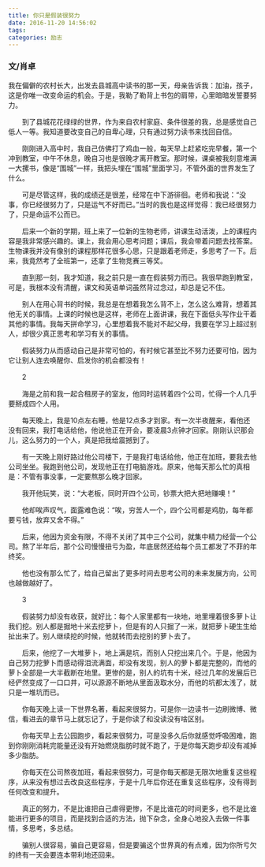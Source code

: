 ```yaml
---
title: 你只是假装很努力
date: 2016-11-20 14:56:02
tags: 
categories: 励志
---
```

### 文/肖卓

我在偏僻的农村长大，出发去县城高中读书的那一天，母亲告诉我：加油，孩子，这是你唯一改变命运的机会。于是，我勒了勒背上书包的肩带，心里暗暗发誓要努力。
<!--more-->
　　到了县城花花绿绿的世界，作为来自农村家庭、条件很差的我，总是感觉自己低人一等。我知道要改变自己的自卑心理，只有通过努力读书来找回自信。

　　刚刚进入高中时，我自己仿佛打了鸡血一般，每天早上赶紧吃完早餐，第一个冲到教室，中午不休息，晚自习也是很晚才离开教室。那时候，课桌被我刻意堆满一大摞书，像是“围城”一样，我把头埋在“围城”里面学习，不管外面的世界发生了什么。

　　可是尽管这样，我的成绩还是很差，经常在中下游徘徊。老师和我说：“没事，你已经很努力了，只是运气不好而已。”当时的我也是这样觉得：我已经很努力了，只是命运不公而已。

　　后来一个新的学期，班上来了一位新的生物老师，讲课生动活泼，上的课程内容是我非常感兴趣的。课上，我会用心思考问题；课后，我会带着问题去找答案。生物课我并没有像别的课程那样花很多心思，只是跟着老师走，多思考了一下。后来，我竟然考了全班第一，还拿了生物竞赛三等奖。

　　直到那一刻，我才知道，我之前只是一直在假装努力而已。我很早跑到教室，可是，我根本没有清醒，课文和英语单词虽然背过念过，却总是记不住。

　　别人在用心背书的时候，我总是在想着我怎么背不上，怎么这么难背，想着其他无关的事情。上课的时候也是这样，老师在上面讲课，我在下面低头写作业干着其他的事情。我每天拼命学习，心里想着我不能对不起父母，我要在学习上超过别人，却很少真正思考和学习有关的事情。

　　假装努力从而感动自己是非常可怕的，有时候它甚至比不努力还要可怕，因为它让别人连去唤醒你、启发你的机会都没有！

　　2

　　海是之前和我一起合租房子的室友，他同时运转着四个公司，忙得一个人几乎要掰成四个人用。

　　每天晚上，我是10点左右睡，他是12点多才到家。有一次半夜醒来，看他还没有回来，我打电话给他，他说他正在开会，要凌晨3点钟才回家。刚刚认识那会儿，这么努力的一个人，真是把我给震撼到了。

　　有一天晚上刚好路过他公司楼下，于是我打电话给他，他正在加班，要我去他公司坐坐。我跑到他公司，发现他正在打电脑游戏。原来，他每天那么忙的真相是：不管有事没事，一定要熬那么晚才回家。

　　我开他玩笑，说：“大老板，同时开四个公司，钞票大把大把地赚噢！”

　　他却唉声叹气，面露难色说：“唉，穷苦人一个，四个公司都是鸡肋，每年都要亏钱，放弃又舍不得。”

　　后来，他因为资金有限，不得不关闭了其中三个公司，就集中精力经营一个公司。熬了半年后，那个公司慢慢扭亏为盈，年底居然还给每个员工都发了不菲的年终奖。

　　他也没有那么忙了，给自己留出了更多时间去思考公司的未来发展方向，公司也越做越好了。

　　3

　　假装努力却没有收获，就好比：每个人家里都有一块地，地里埋着很多萝卜让我们挖。别人都是掘地十米去挖萝卜，但是有的人只掘了一米，就把萝卜硬生生给扯出来了。别人继续挖的时候，他就转而去挖别的萝卜去了。

　　后来，他挖了一大堆萝卜，地上满是坑，而别人只挖出来几个。于是，他因为自己努力挖萝卜而感动得泪流满面，却没有发现，别人的萝卜都是完整的，而他的萝卜全部是一大半截断在地里。更惨的是，别人的坑有十米，经过几年的发展后已经俨然变成了一口口井，可以源源不断地从里面汲取水分，而他的坑都太浅了，就只是一堆坑而已。

　　你每天晚上读一下世界名著，看起来很努力，可是你一边读书一边刷微博、微信，看进去的章节马上就忘记了，于是你读了和没读没有啥区别。

　　你每天早上去公园跑步，看起来很努力，可是没多久后你就感觉呼吸困难，跑到你刚刚消耗完能量还没有开始燃烧脂肪时就不跑了，于是你每天跑步却没有减掉多少脂肪。

　　你每天在公司熬夜加班，看起来很努力，可是你每天都是无限次地重复这些程序，从来没有想过去改良这些程序，于是十几年后你还在重复这些程序，没有得到任何改变和提升。

　　真正的努力，不是比谁把自己虐得更惨，不是比谁花的时间更多，也不是比谁能进行更多的项目，而是找到合适的方法，抛下杂念，全身心地投入去做一件事情，多思考，多总结。

　　骗别人很容易，骗自己更容易，但是要骗这个世界真的有点难，因为你所亏欠的终有一天会要连本带利地还回来。